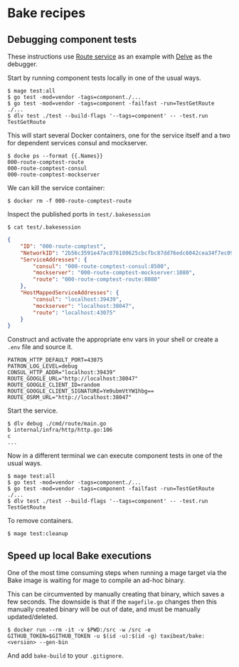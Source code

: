 <!-- Space: DT -->
<!-- Title: Bake Recipes -->
<!-- Parent: Engineering -->
<!-- Parent: Dev Tools -->
<!-- Parent: Bake -->

# Bake recipes

## Debugging component tests

These instructions use [Route service](https://github.com/taxibeat/route) as an example with [Delve](https://github.com/go-delve/delve) as the debugger.

Start by running component tests locally in one of the usual ways.

```shell
$ mage test:all
$ go test -mod=vendor -tags=component./...
$ go test -mod=vendor -tags=component -failfast -run=TestGetRoute ./... 
$ dlv test ./test --build-flags '--tags=component' -- -test.run TestGetRoute
```

This will start several Docker containers, one for the service itself and a two for dependent services consul and mockserver.

```shell
$ docke ps --format {{.Names}}
000-route-comptest-route
000-route-comptest-consul
000-route-comptest-mockserver
```

We can kill the service container:

```shell
$ docker rm -f 000-route-comptest-route
```

Inspect the published ports in `test/.bakesession`

```shell
$ cat test/.bakesession
```

```json
{
    "ID": "000-route-comptest",
    "NetworkID": "2b56c3591e47ac876180625cbcfbc87dd76edc6042cea34f7ec0968c3dd4ee14",
    "ServiceAddresses": {
        "consul": "000-route-comptest-consul:8500",
        "mockserver": "000-route-comptest-mockserver:1080",
        "route": "000-route-comptest-route:8080"
    },
    "HostMappedServiceAddresses": {
        "consul": "localhost:39439",
        "mockserver": "localhost:38047",
        "route": "localhost:43075"
    }
}
```

Construct and activate the appropriate env vars in your shell or create a `.env` file and source it.

```shell
PATRON_HTTP_DEFAULT_PORT=43075
PATRON_LOG_LEVEL=debug
CONSUL_HTTP_ADDR="localhost:39439"
ROUTE_GOOGLE_URL="http://localhost:38047"
ROUTE_GOOGLE_CLIENT_ID=random
ROUTE_GOOGLE_CLIENT_SIGNATURE=Ym9ubmVtYW1hbg==
ROUTE_OSRM_URL="http://localhost:38047"
```

Start the service.

```shell
$ dlv debug ./cmd/route/main.go
b internal/infra/http/http.go:106
c
...
```

Now in a different terminal we can execute component tests in one of the usual ways.

```shell
$ mage test:all
$ go test -mod=vendor -tags=component./...
$ go test -mod=vendor -tags=component -failfast -run=TestGetRoute ./... 
$ dlv test ./test --build-flags '--tags=component' -- -test.run TestGetRoute
```

To remove containers.

```shell
$ mage test:cleanup
```

## Speed up local Bake executions

One of the most time consuming steps when running a mage target via the Bake image is waiting for mage to compile an ad-hoc binary.

This can be circumvented by manually creating that binary, which saves a few seconds. The downside is that if the `magefile.go` changes then this manually created binary will be out of date, and must be manually updated/deleted.

```shell
$ docker run --rm -it -v $PWD:/src -w /src -e GITHUB_TOKEN=$GITHUB_TOKEN -u $(id -u):$(id -g) taxibeat/bake:<version> --gen-bin
```

And add `bake-build` to your `.gitignore`.
